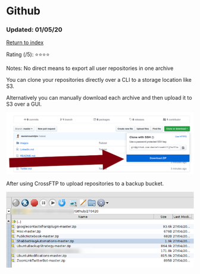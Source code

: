# Github

### Updated: 01/05/20

[Return to index](https://github.com/danielrosehilljlm/CloudBackupApproaches)

Rating (/5): ⭐⭐⭐⭐

Notes: No direct means to export all user repositories in one archive

<p>You can clone your repositories directly over a CLI to a storage location like S3.</p>

<p>Alternatively you can manually download each archive and then upload it to S3 over a GUI.

![Download_repo](/images/0140.png)

<p>After using CrossFTP to upload repositories to a backup bucket.

![Github repos](/images/0142.png)


